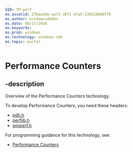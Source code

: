 ```yaml
---
UID: TP:perf
ms.assetid: 2fbaa3de-aa73-36f1-b7a5-138520680ff6
ms.author: windowssdkdev
ms.date: 08/17/2018
ms.keywords: 
ms.prod: windows
ms.technology: windows-sdk
ms.topic: portal
---
```


# Performance Counters

## -description

Overview of the Performance Counters technology.

To develop Performance Counters, you need these headers:

 * [pdh.h](../pdh/index.md)
 * [perflib.h](../perflib/index.md)
 * [winperf.h](../winperf/index.md)

For programming guidance for this technology, see:
* [Performance Counters](/windows/desktop/perfctrs)

